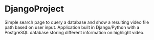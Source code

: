 # DjangoProject
Simple search page to query a database and show a resulting video file path based on user input. 
Application built in Django/Python with a PostgreSQL database storing different information on highlight video.
